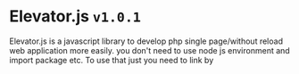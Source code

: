 
# Elevator.js ```v1.0.1```

Elevator.js is a javascript library to develop php single page/without reload web application more easily. you don't need to use node js environment and import package etc. To use that just you need to link by <script> tag in your project.
Check the documentation for understand. You can use this library in completely free.

For any issue You can directly contact with developer: [Rezwan Ahmod Sami](https://facebook.com/rezwanahmodsami)



# Introduction

Elevator is now mainly developed to use in php projects. In this world lot's of web applications were built in php. Php is good enough, but in the competition of node js, a php developer can't give much user experience. So, that's the reason we developed elevator.js. Elevator js library will make your php web application fully single page application and give your user better experience.

___
#### what is single page web application?
A single-page application is a web application or website that interacts with the user by dynamically rewriting the current web page with new data from the web server, instead of the default method of a web browser loading entire new pages.
___

And also it's easy to use. You can use directly to your php project. To use that script you can directly add our cdn link in your html <head> tag or also you can add by downloading elevator.js. 
Follow the guideline to use elevator js.

## Project setup ```file/folder``` stuctures:
set files and folder like this to use ```elevator.js```:
```bash
project_root
|
|-- assets
|      |-- elevatorjs
|             |-- src
|                  |-- elevator.js
|-- components
|      |-- header-layout
|      |         |--- header-component.php
|      |-- footer-layout
|      |         |-- footer-component.php
|      |-- about-component.php
|      |-- Index-component.php
|      
|-- include
|      |-- header.php
|      |-- footer.php
|      |-- meta-content.php
|
|-- index.php
|-- about.php
|-- app.js
```

## video tutorial:
Check this full guided video tutorial:
[Video tutorial of elevator.js](https://youtu.be/YiZWAuHS3QM)

## Installation guide

You can directly install our elevator js by using npm.

npm install Example:

``` bash
npm i @alkhella.inc/elevatorjs
```
OR
by copy script tag:
``` html
<script src="https://cdn.alkhella.com/elevatorjs/src/elevator.js"></script>
```

Then Linked the elevator.js file in your projects html ``` <head> ``` Tag

Example linking:

``` html
<head>
   <script src="https://cdn.alkhella.com/elevatorjs/src/elevator.js"></script>
</head>
```

If you are using ```npm i @alkhella.inc/elevatorjs``` then go to the folder: ```node_modules/@alkhella.inc/ ```  there you will see ```/elevatorjs ``` folder. Just copy the ```/elevatorjs ``` folder and use it in your ```/assets``` folder and then link into html ```<head>``` tag.

OR
use it directly like:
```html
<script src="./node_modules/@alkhella.inc/elevatorjs/src/elevator.js"></script>
```

But best method is copy the ```/elevatorjs``` folder and paste it in assets folder and use it like:
```html
<script src="./assets/elevatorjs/src/elevator.js"></script>
```
Then create a file by name ```app.js``` in ```root``` folder.
Example:
``` bash
project_root/app.js
```

Then link the ```/app.js``` file in footer of  your project html file.

Example Code of ```/index.html``` :
```html
    <script src="/app.js"></script>
   </body>
</html>
```
OR
You can link as you want.

##
### app.js file setup example:
```app.js``` File code example as our demo test project: (you can find in ```/test``` folder)

First of all you need to set ```Server Host```. It can be your full url Example: ```https://example.com/``` OR ```https://localhost/``` for your localhost.

Example:
``` javascript
// set server host
elevator.server_host = 'http://example.com/';
```
Then set a ```meta content url``` to get meta content, mainly we used php for dynamic meta content. Check the ```/test/app.js``` file in this project dir.

Example:
```javascript
// set meta content
elevator.meta_content_url = 'inc/meta-content.php';
```

Then you must need to set ```http routes```. ```Http Routes``` is actually the urls, which urls user will visit. 
You need to pass array objects with all the routes.

Example: (from our test project ```/test/app.js``` file)
``` javascript
// http routes setup
elevator.http_routes([
      {
         method: "GET",
         meta_loader: true,
         content_url: "content/home.php",
         component: "#root",
         preloader: 'loading...',
         error_handler: 'error',
         http_url_change: false,
         http_url: "index.php"
      },
      {
         method: "GET",
         meta_loader: true,
         content_url: "content/about.php",
         component: "#root",
         preloader: 'loading...',
         error_handler: 'error',
         http_url_change: false,
         http_url: "about.php"
      },
      {
         method: "GET",
         meta_loader: true,
         content_url: "content/privacy.php",
         component: "#root",
         preloader: 'loading...',
         error_handler: 'error',
         http_url_change: false,
         http_url: "privacy.php"
      }
]);
```

Explanation code about array data objects:
``` javascript
elevator.route({
            method: GET, // This is method of request, two method is accepted (POST/GET).
            meta_loader: true, // You need to define boolean(true/false) here to change the meta content on per link visits,
            content_url: "content/about.php", // there you need to give path of content_url, from where your contet will load in every route.
            component: "#root", // This is the component address, it will define by class or id in html where content will display.
            preloader: 'loading...', // This is preloader, there you can insert your preloader html content.
            data: {id: 2456}, // There you can pass data as javascript object
            error_handler: '<h2>error<h2>', // There you can put error content in html.
            http_url_change: true, // there you need to define boolean(true/false) value to declare that http url should change or not in browser.
            http_url: "about.php" // This is http url, it will visible in browser url tab.
        })

```

in ```elevator.route()``` method
        ```@param``` ```arr``` will take object as parameter.

#### Object keys:
```method: GET, // This is method of request, two method is accepted (POST/GET). ```

```meta_loader: true, // You need to define boolean(true/false) here to change the meta content on per link visits, ```

```content_url: "content/about.php", // there you need to give path of content_url, from where your contet will load in every route.```

```component: "#root", // This is the component address, it will define by class or id in html where content will display.```

```preloader: 'loading...', // This is preloader, there you can insert your preloader html content.```

```data: {id: 2456}, // There you can pass data as javascript object```

```error_handler: '<h2>error<h2>', // There you can put error content in html.```

``` http_url_change: true, // there you need to define boolean(true/false) value to declare that http url should change or not in browser.```

```http_url: "about.php" // This is http url, it will visible in browser url tab.```


This objects keys also same as other's methods.

#
Then you need to set ```elevator.page_headers_content([]);``` for set per routes different headers or same header content.

Example code:

``` javascript
// set  pages headers
elevator.page_headers_content([
      {
         method: "GET",
         content_url: "content/header.php",
         component: "#header_load",
         preloader: 'loading...',
         error_handler: 'error',
         http_url_change: false,
         http_url: "index.php"
      },
      {
         method: "GET",
         content_url: "content/header.php",
         component: "#header_load",
         preloader: 'loading...',
         error_handler: 'error',
         http_url_change: false,
         http_url: "about.php"
      },
      {
         method: "GET",
         content_url: "content/header2.php",
         component: "#header_load",
         preloader: 'loading...',
         error_handler: 'error',
         http_url_change: false,
         http_url: "privacy.php"
      }
]);
```
Then you need to set ```elevator.page_footers_content([]);``` for set per routes different footers or same footer content.

Example code:
``` javascript
elevator.page_footers_content([
      {
         method: "GET",
         content_url: "content/footer.php",
         component: "#footer_load",
         preloader: 'loading...',
         error_handler: 'error',
         http_url_change: false,
         http_url: "index.php"
      },
      {
         method: "GET",
         content_url: "content/footer.php",
         component: "#footer_load",
         preloader: 'loading...',
         error_handler: 'error',
         http_url_change: false,
         http_url: "about.php"
      },
      {
         method: "GET",
         content_url: "content/footer.php",
         component: "#footer_load",
         preloader: 'loading...',
         error_handler: 'error',
         http_url_change: false,
         http_url: "privacy.php"
      }
]);
```

### Pop route and push route:
Pop route and push route example for go back and go next:
``` javascript
// pop
elevator.pop_route();

//push
elevator.push_route();
```
Note: Must need to set it in any ```event listener```.
Example:
``` javascript
back.addEventListener('click', ()=>{
   elevator.pop_route();
});

next.addEventListener('click', ()=>{
   elevator.push_route();
});
```

### route example with ```onclick``` event:
``` javascript
home_btn.addEventListener('click', ()=>{
   elevator.route({
         method: "GET",
         meta_loader: true,
         content_url: "content/home.php",
         component: "#root",
         preloader: 'loading...',
         error_handler: elevator.error_404,
         http_url_change: true,
         http_url: "index.php"
      });
});

about_btn.addEventListener('click', ()=>{
   elevator.route({
         method: "GET",
         meta_loader: true,
         content_url: "content/about.php",
         component: "#root",
         preloader: 'loading...',
         data: {id: 2456},
         error_handler: 'error',
         http_url_change: true,
         http_url: "about.php"
      });
});

privacy_btn.addEventListener('click', ()=>{
   elevator.route({
         method: "GET",
         meta_loader: true,
         content_url: "content/privacy.php",
         component: "#root",
         preloader: 'loading...',
         error_handler: 'error',
         http_url_change: true,
         http_url: "privacy.php"
      });
});
```

### Externally header and footer loader:

This  ```elevator.header_load({});``` & ```elevator.footer_load({});``` methods specially use for load header in onclick route to change header and footer.
By this features you can add multiple header and footer. Specially for mobile based web applications development and dynamic data pass and content load.

See the code example:
``` javascript
//header loader method
elevator.header_load({
    content_url: "header-content/header_post_page.php",
    component: "#header_load",
    preloader: preloader_header,
    error_handler: 'error',
    http_url: url
});

// footer loader method
elevator.footer_load({
   content_url: "footer-content/footer_post_page.php",
   component: "#footer_load",
   preloader: preloader_footer,
   error_handler: 'error',
   http_url: url
});
```

Details use example:

``` javascript
if(bookmarks_btn != undefined){

   bookmarks_btn.addEventListener('click', (route) => {
         route.preventDefault(); // for stop double click
         route.stopImmediatePropagation(); // for stop immidiate Propagation.
         
         let url  = $(bookmarks_btn).attr("href");
         elevator.header_load({
               content_url: "header-content/header_bookmarks.php",
               component: "#header_load",
               preloader: preloader_header,
               error_handler: 'error',
               http_url: url
         });
         elevator.route({
               method: "GET",
               meta_loader: true,
               content_url: "app-content/bookmarks-content.php",
               component: "#main_body",
               preloader: '',
               error_handler: 'error',
               http_url_change: true,
               http_url: url
         });

            elevator.footer_load({
               content_url: "footer-content/footer_bookmarks.php",
               component: "#footer_load",
               preloader: '',
               error_handler: 'error',
               http_url: url
      });
      
   });
}
```

#### Note:
If you face double click problem or multiple content load problem, don't forget to use: ```preventDefault()``` & ```stopImmediatePropagation()``` in on click event listener.

## Last important:
You must need to call a method ```elevator.__render();``` else content will not load.
Example: 
``` javascript
// rendering
elevator.__render();

```

### Whole ```app.js``` code example: (from ```/test``` project)
```javascript

let home_btn = document.getElementById("home");
let about_btn = document.getElementById("about");
let privacy_btn = document.getElementById("privacy");
let back = document.getElementById("back");
let next = document.getElementById("next");

// defining server host
elevator.server_host = 'http://localhost/Elevator/elevator-v2/test/';

// define error pages
// elevator.error_404 = '404 error';


// define meta contents
elevator.meta_content_url = 'inc/meta-content.php';

// http routes setup
elevator.http_routes([
      {
         method: "GET",
         meta_loader: true,
         content_url: "content/home.php",
         component: "#root",
         preloader: 'loading...',
         error_handler: 'error',
         http_url_change: false,
         http_url: "index.php"
      },
      {
         method: "GET",
         meta_loader: true,
         content_url: "content/about.php",
         component: "#root",
         preloader: 'loading...',
         error_handler: 'error',
         http_url_change: false,
         http_url: "about.php"
      },
      {
         method: "GET",
         meta_loader: true,
         content_url: "content/privacy.php",
         component: "#root",
         preloader: 'loading...',
         error_handler: 'error',
         http_url_change: false,
         http_url: "privacy.php"
      }
]);

// set  pages headers
elevator.page_headers_content([
      {
         method: "GET",
         content_url: "content/header.php",
         component: "#header_load",
         preloader: 'loading...',
         error_handler: 'error',
         http_url_change: false,
         http_url: "index.php"
      },
      {
         method: "GET",
         content_url: "content/header.php",
         component: "#header_load",
         preloader: 'loading...',
         error_handler: 'error',
         http_url_change: false,
         http_url: "about.php"
      },
      {
         method: "GET",
         content_url: "content/header2.php",
         component: "#header_load",
         preloader: 'loading...',
         error_handler: 'error',
         http_url_change: false,
         http_url: "privacy.php"
      }
]);

// set footers
elevator.page_footers_content([
      {
         method: "GET",
         content_url: "content/footer.php",
         component: "#footer_load",
         preloader: 'loading...',
         error_handler: 'error',
         http_url_change: false,
         http_url: "index.php"
      },
      {
         method: "GET",
         content_url: "content/footer.php",
         component: "#footer_load",
         preloader: 'loading...',
         error_handler: 'error',
         http_url_change: false,
         http_url: "about.php"
      },
      {
         method: "GET",
         content_url: "content/footer.php",
         component: "#footer_load",
         preloader: 'loading...',
         error_handler: 'error',
         http_url_change: false,
         http_url: "privacy.php"
      }
]);

back.addEventListener('click', ()=>{
   elevator.pop_route();
});

next.addEventListener('click', ()=>{
   elevator.push_route();
});


home_btn.addEventListener('click', ()=>{
   elevator.route({
         method: "GET",
         meta_loader: true,
         content_url: "content/home.php",
         component: "#root",
         preloader: 'loading...',
         error_handler: elevator.error_404,
         http_url_change: true,
         http_url: "index.php"
      });
});

about_btn.addEventListener('click', ()=>{
   elevator.route({
         method: "GET",
         meta_loader: true,
         content_url: "content/about.php",
         component: "#root",
         preloader: 'loading...',
         data: {id: 2456},
         error_handler: 'error',
         http_url_change: true,
         http_url: "about.php"
      });
});

privacy_btn.addEventListener('click', ()=>{
   elevator.route({
         method: "GET",
         meta_loader: true,
         content_url: "content/privacy.php",
         component: "#root",
         preloader: 'loading...',
         error_handler: 'error',
         http_url_change: true,
         http_url: "privacy.php"
      });
});


// rendering
elevator.__render();

```

## Developer's Info:
![Rezwan Ahmod Sami](https://scontent.fdac24-2.fna.fbcdn.net/v/t39.30808-6/277165262_3131060227148128_3760611883011220703_n.jpg?_nc_cat=103&ccb=1-6&_nc_sid=19026a&_nc_eui2=AeFQqPH7wmu5cB65urI2c5dCc757f2tOD-tzvnt_a04P65eQicMg1K12Dh0Y2VbQox-5-1q-YU_Up8XfJ7s6VLPB&_nc_ohc=y3t2Zy9e7K4AX_Bd5Z8&_nc_ht=scontent.fdac24-2.fna&oh=00_AT-EW8skhXueCcoHLfDKCEGSmWmsmheMzF023kDhfZWPpA&oe=62800FC8)

**Name:** Rezwan Ahmod Sami.(Chairman & CEO of alkhella)\
**Profession:** Software Engineer, Entrepreneur.\
**Lives In:** Bangladesh.\
**Socials:**
- [Facebook](https://facebook.com/rezwanahmodsami)
- [Twitter](https://twitter.com/rezwanahmodsami)
- [Linkedin](https://linkedin.com/rezwanahmodsami)
- [github](https://github.com/rezwanahmodsami)
- [Instagram](https://instagram.com/rezwanahmodsami)

## Author
**Name:** Alkhella Inc.\
[website](https://alkhella.com/)
